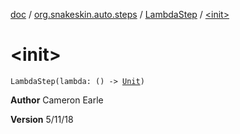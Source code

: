 [doc](../../index.md) / [org.snakeskin.auto.steps](../index.md) / [LambdaStep](index.md) / [&lt;init&gt;](./-init-.md)

# &lt;init&gt;

`LambdaStep(lambda: () -> `[`Unit`](https://kotlinlang.org/api/latest/jvm/stdlib/kotlin/-unit/index.html)`)`

**Author**
Cameron Earle

**Version**
5/11/18

